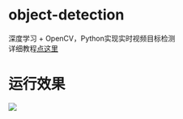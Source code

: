 # object-detection
深度学习 + OpenCV，Python实现实时视频目标检测   
详细教程[点这里](http://www.voidking.com/dev-object-detection/)

# 运行效果
![](http://cdn.voidking.com//imgs/object-detection/object-detection.gif?imageView2/0/w/700)
